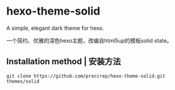 # hexo-theme-solid

 A simple, elegant dark theme for hexo.

 一个简约、优雅的深色hexo主题，改编自html5up的模板solid state。

 ## Installation method | 安装方法

 ```
 git clone https://github.com/preccrep/hexo-theme-solid.git themes/solid
 ```

